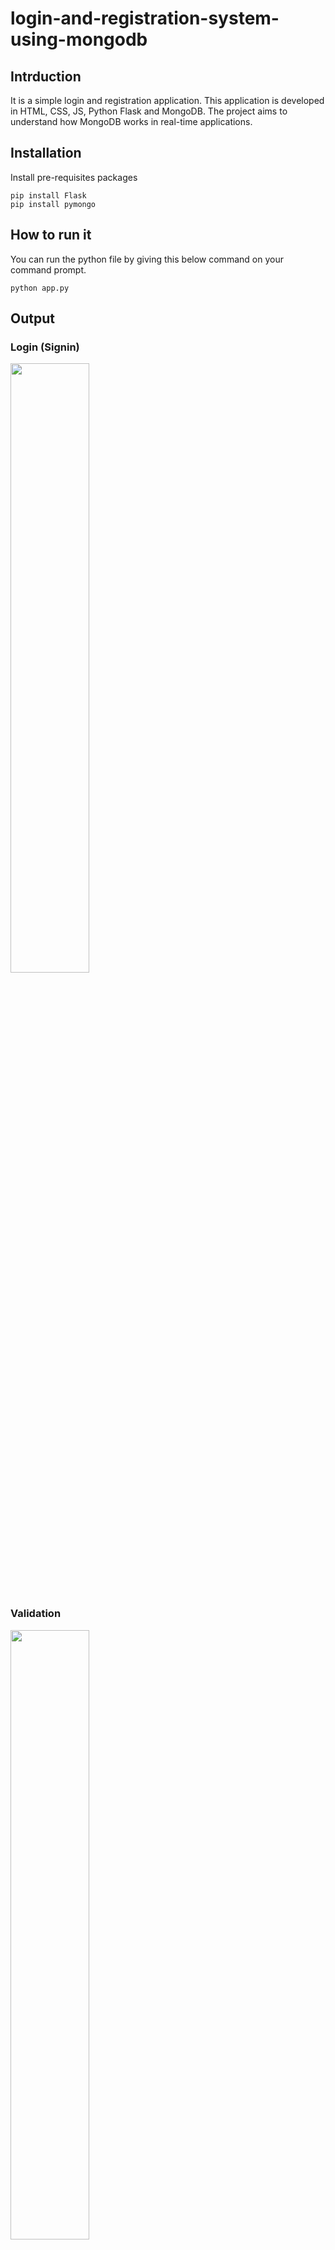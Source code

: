 # login-and-registration-system-using-mongodb

## Intrduction

It is a simple login and registration application. This application is developed in HTML, CSS, JS, Python Flask and MongoDB. The project aims to understand how MongoDB works in real-time applications.


## Installation

Install pre-requisites packages

```
pip install Flask
pip install pymongo
```

## How to run it

You can run the python file by giving this below command on your command prompt.

```
python app.py
```

## Output
### Login (Signin)
<img src='https://github.com/JafirDon/login-and-registration-system-using-flask-mongodb/blob/main/static/images/output1.JPG' width="50%" ></img> <br><br>
### Validation
<img src='https://github.com/JafirDon/login-and-registration-system-using-flask-mongodb/blob/main/static/images/output2.JPG' width="50%" ></img> <br><br>
### Registration (Signup)
<img src='https://github.com/JafirDon/login-and-registration-system-using-flask-mongodb/blob/main/static/images/output3.JPG' width="50%" ></img> <br><br>


## License
MIT License
<br>
<br>

### Thank you
